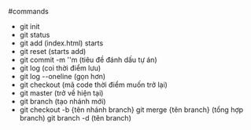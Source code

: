 #commands

- git init
- git status
- git add (index.html) starts 
- git reset (starts add)
- git commit -m ''m (tiêu đề đánh dấu tự án)
- git log (coi thời điểm lưu)
- git log --oneline (gọn hơn)
- git checkout (mã code thời điểm muốn trở lại)
- git master (trở về hiện tại)
- git branch (tạo nhánh mới)
- git checkout -b {tên nhánh branch}
git merge {tên branch} (tổng hợp branch)
git branch -d (tên branch)